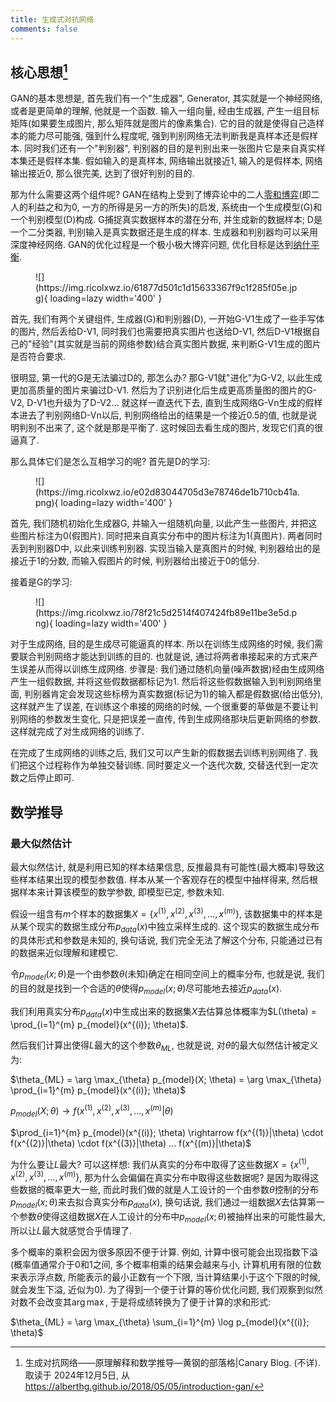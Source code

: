 ```yaml
---
title: 生成式对抗网络
comments: false
---
```


## 核心思想[^1]

GAN的基本思想是, 首先我们有一个"生成器", Generator, 其实就是一个神经网络, 或者是更简单的理解, 他就是一个函数. 输入一组向量, 经由生成器, 产生一组目标矩阵(如果要生成图片, 那么矩阵就是图片的像素集合). 它的目的就是使得自己造样本的能力尽可能强, 强到什么程度呢, 强到判别网络无法判断我是真样本还是假样本. 同时我们还有一个"判别器", 判别器的目的是判别出来一张图片它是来自真实样本集还是假样本集. 假如输入的是真样本, 网络输出就接近1, 输入的是假样本, 网络输出接近0, 那么很完美, 达到了很好判别的目的. 

那为什么需要这两个组件呢? GAN在结构上受到了博弈论中的二人[零和博弈](https://zh.wikipedia.org/zh-hans/零和博弈)(即二人的利益之和为0, 一方的所得是另一方的所失)的启发, 系统由一个生成模型(G)和一个判别模型(D)构成. G捕捉真实数据样本的潜在分布, 并生成新的数据样本; D是一个二分类器, 判别输入是真实数据还是生成的样本. 生成器和判别器均可以采用深度神经网络. GAN的优化过程是一个极小极大博弈问题, 优化目标是达到[纳什平衡](https://wiki.mbalib.com/wiki/纳什均衡). 

<figure markdown='1'>
![](https://img.ricolxwz.io/61877d501c1d15633367f9c1f285f05e.jpg){ loading=lazy width='400' }
</figure>

首先, 我们有两个关键组件, 生成器(G)和判别器(D), 一开始G-V1生成了一些手写体的图片, 然后丢给D-V1, 同时我们也需要把真实图片也送给D-V1, 然后D-V1根据自己的"经验"(其实就是当前的网络参数)结合真实图片数据, 来判断G-V1生成的图片是否符合要求. 

很明显, 第一代的G是无法骗过D的, 那怎么办? 那G-V1就"进化"为G-V2, 以此生成更加高质量的图片来骗过D-V1. 然后为了识别进化后生成更高质量图的图片的G-V2, D-V1也升级为了D-V2... 就这样一直迭代下去, 直到生成网络G-Vn生成的假样本进去了判别网络D-Vn以后, 判别网络给出的结果是一个接近0.5的值, 也就是说明判别不出来了, 这个就是那是平衡了. 这时候回去看生成的图片, 发现它们真的很逼真了.

那么具体它们是怎么互相学习的呢? 首先是D的学习:

<figure markdown='1'>
![](https://img.ricolxwz.io/e02d83044705d3e78746de1b710cb41a.png){ loading=lazy width='400' }
</figure>

首先, 我们随机初始化生成器G, 并输入一组随机向量, 以此产生一些图片, 并把这些图片标注为0(假图片). 同时把来自真实分布中的图片标注为1(真图片). 两者同时丢到判别器D中, 以此来训练判别器. 实现当输入是真图片的时候, 判别器给出的是接近于1的分数, 而输入假图片的时候, 判别器给出接近于0的低分.

接着是G的学习:

<figure markdown='1'>
![](https://img.ricolxwz.io/78f21c5d2514f407424fb89e11be3e5d.png){ loading=lazy width='400' }
</figure>

对于生成网络, 目的是生成尽可能逼真的样本. 所以在训练生成网络的时候, 我们需要联合判别网络才能达到训练的目的. 也就是说, 通过将两者串接起来的方式来产生误差从而得以训练生成网络. 步骤是: 我们通过随机向量(噪声数据)经由生成网络产生一组假数据, 并将这些假数据都标记为1. 然后将这些假数据输入到判别网络里面, 判别器肯定会发现这些标榜为真实数据(标记为1)的输入都是假数据(给出低分), 这样就产生了误差, 在训练这个串接的网络的时候, 一个很重要的草做是不要让判别网络的参数发生变化, 只是把误差一直传, 传到生成网络那块后更新网络的参数. 这样就完成了对生成网络的训练了. 

在完成了生成网络的训练之后, 我们又可以产生新的假数据去训练判别网络了. 我们把这个过程称作为单独交替训练. 同时要定义一个迭代次数, 交替迭代到一定次数之后停止即可.

## 数学推导

### 最大似然估计

最大似然估计, 就是利用已知的样本结果信息, 反推最具有可能性(最大概率)导致这些样本结果出现的模型参数值. 样本从某一个客观存在的模型中抽样得来, 然后根据样本来计算该模型的数学参数, 即模型已定, 参数未知.

假设一组含有$m$个样本的数据集$X = \{x^{(1)}, x^{(2)}, x^{(3)}, \ldots, x^{(m)}\}$, 该数据集中的样本是从某个现实的数据生成分布$p_{data}(x)$中独立采样生成的. 这个现实的数据生成分布的具体形式和参数是未知的, 换句话说, 我们完全无法了解这个分布, 只能通过已有的数据来近似理解和建模它.

令$p_{model}(x;\theta)$是一个由参数$\theta$(未知)确定在相同空间上的概率分布, 也就是说, 我们的目的就是找到一个合适的$\theta$使得$p_{model}(x;\theta)$尽可能地去接近$p_{data}(x)$.

我们利用真实分布$p_{data}(x)$中生成出来的数据集$X$去估算总体概率为$L(\theta) = \prod_{i=1}^{m} p_{model}(x^{(i)}; \theta)$. 

然后我们计算出使得$L$最大的这个参数$\theta_{ML}$, 也就是说, 对$\theta$的最大似然估计被定义为:

$\theta_{ML} = \arg \max_{\theta} p_{model}(X; \theta) = \arg \max_{\theta} \prod_{i=1}^{m} p_{model}(x^{(i)}; \theta)$

$p_{model}(X; \theta) \rightarrow f(x^{(1)}, x^{(2)}, x^{(3)}, ..., x^{(m)} | \theta)$

$\prod_{i=1}^{m} p_{model}(x^{(i)}; \theta) \rightarrow f(x^{(1)}|\theta) \cdot f(x^{(2)}|\theta) \cdot f(x^{(3)}|\theta) ... f(x^{(m)}|\theta)$

为什么要让$L$最大? 可以这样想: 我们从真实的分布中取得了这些数据$X=\{x^{(1)}, x^{(2)}, x^{(3)}, \ldots, x^{(m)}\}$, 那为什么会偏偏在真实分布中取得这些数据呢? 是因为取得这些数据的概率更大一些, 而此时我们做的就是人工设计的一个由参数$\theta$控制的分布$p_{model}(x;\theta)$来去拟合真实分布$p_{data}(x)$, 换句话说, 我们通过一组数据$X$去估算第一个参数$\theta$使得这组数据$X$在人工设计的分布中$p_{model}(x;\theta)$被抽样出来的可能性最大, 所以让$L$最大就感觉合乎情理了.

多个概率的乘积会因为很多原因不便于计算. 例如, 计算中很可能会出现指数下溢(概率值通常介于0和1之间, 多个概率相乘的结果会越来与小, 计算机用有限的位数来表示浮点数, 所能表示的最小正数有一个下限, 当计算结果小于这个下限的时候, 就会发生下溢, 近似为0). 为了得到一个便于计算的等价优化问题, 我们观察到似然对数不会改变其$\arg \max$, 于是将成绩转换为了便于计算的求和形式: 

$\theta_{ML} = \arg \max_{\theta} \sum_{i=1}^{m} \log p_{model}(x^{(i)}; \theta)$

[^1]: 生成对抗网络——原理解释和数学推导—黄钢的部落格|Canary Blog. (不详). 取读于 2024年12月5日, 从 https://alberthg.github.io/2018/05/05/introduction-gan/